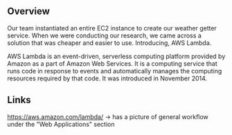 ## Overview

Our team instantiated an entire EC2 instance to create our weather getter service. When we were conducting our research, we came across a solution that was cheaper and easier to use. Introducing, AWS Lambda.

AWS Lambda is an event-driven, serverless computing platform provided by Amazon as a part of Amazon Web Services. It is a computing service that runs code in response to events and automatically manages the computing resources required by that code. It was introduced in November 2014.

## Links

https://aws.amazon.com/lambda/ -> has a picture of general workflow under the "Web Applications" section
